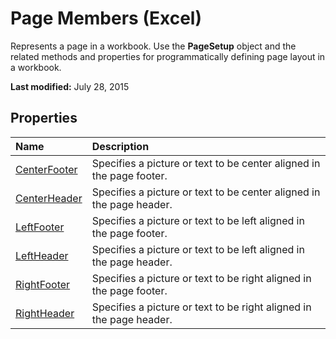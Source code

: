 
# Page Members (Excel)
Represents a page in a workbook. Use the  **PageSetup** object and the related methods and properties for programmatically defining page layout in a workbook.

 **Last modified:** July 28, 2015


## Properties



|**Name**|**Description**|
|:-----|:-----|
| [CenterFooter](b8fc6bc5-9cf3-3b47-5d9f-9ade28c2d775.md)|Specifies a picture or text to be center aligned in the page footer.|
| [CenterHeader](e8f9ab4e-4f25-0378-0959-97a8cfefc7b6.md)|Specifies a picture or text to be center aligned in the page header.|
| [LeftFooter](ec88bfe1-039e-7d8d-43c3-d8b1771f7f36.md)|Specifies a picture or text to be left aligned in the page footer.|
| [LeftHeader](445461f8-e804-2070-e484-88337aca3407.md)|Specifies a picture or text to be left aligned in the page header.|
| [RightFooter](457fb633-d748-bfc4-9188-87b0a46209dc.md)|Specifies a picture or text to be right aligned in the page footer.|
| [RightHeader](a84bc345-b8ee-0d8a-8009-d7f6edef1db6.md)|Specifies a picture or text to be right aligned in the page header.|

